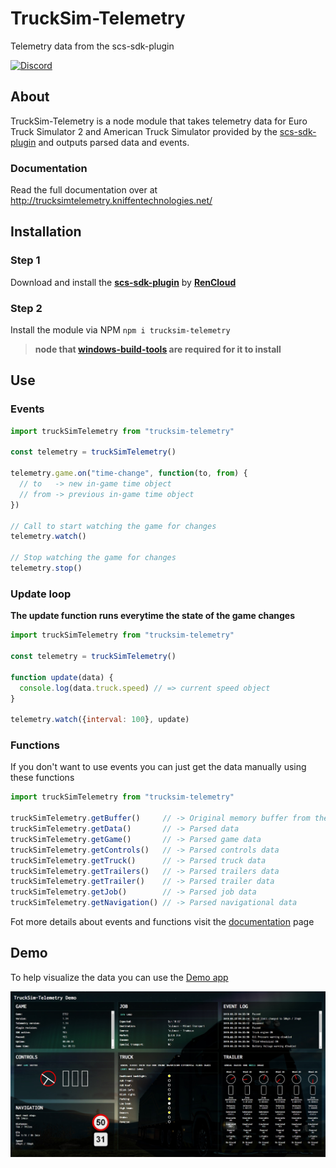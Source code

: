 # TruckSim-Telemetry
Telemetry data from the scs-sdk-plugin

[![Discord](https://img.shields.io/discord/125702694538051584.svg?label=&logo=discord&logoColor=ffffff&color=7389D8&labelColor=6A7EC2)](https://discord.gg/S6NRp5P)

## About
TruckSim-Telemetry is a node module that takes telemetry data for Euro Truck Simulator 2 and American Truck Simulator provided by the [scs-sdk-plugin](https://github.com/RenCloud/scs-sdk-plugin) and outputs parsed data and events.

### Documentation
Read the full documentation over at http://trucksimtelemetry.kniffentechnologies.net/

## Installation

### Step 1
Download and install the **[scs-sdk-plugin](https://github.com/RenCloud/scs-sdk-plugin)** by **[RenCloud](https://github.com/RenCloud)**

### Step 2
Install the module via NPM
`npm i trucksim-telemetry`

> **node that [windows-build-tools](https://github.com/felixrieseberg/windows-build-tools) are required for it to install**

## Use

### Events
```javascript
import truckSimTelemetry from "trucksim-telemetry"

const telemetry = truckSimTelemetry()

telemetry.game.on("time-change", function(to, from) {
  // to   -> new in-game time object
  // from -> previous in-game time object
})

// Call to start watching the game for changes
telemetry.watch()

// Stop watching the game for changes
telemetry.stop()
```

### Update loop
**The update function runs everytime the state of the game changes**

```javascript
import truckSimTelemetry from "trucksim-telemetry"

const telemetry = truckSimTelemetry()

function update(data) {
  console.log(data.truck.speed) // => current speed object
}

telemetry.watch({interval: 100}, update)
```

### Functions
If you don't want to use events you can just get the data manually using these functions
```javascript
import truckSimTelemetry from "trucksim-telemetry"

truckSimTelemetry.getBuffer()     // -> Original memory buffer from the plugin
truckSimTelemetry.getData()       // -> Parsed data
truckSimTelemetry.getGame()       // -> Parsed game data
truckSimTelemetry.getControls()   // -> Parsed controls data
truckSimTelemetry.getTruck()      // -> Parsed truck data
truckSimTelemetry.getTrailers()   // -> Parsed trailers data
truckSimTelemetry.getTrailer()    // -> Parsed trailer data
truckSimTelemetry.getJob()        // -> Parsed job data
truckSimTelemetry.getNavigation() // -> Parsed navigational data
```
Fot more details about events and functions visit the [documentation](http://trucksimtelemetry.kniffentechnologies.net/) page

## Demo
To help visualize the data you can use the [Demo app](https://github.com/kniffen/TruckSim-Telemetry-Demo)

![demo screenshot](https://raw.githubusercontent.com/kniffen/TruckSim-Telemetry-Demo/master/screenshot.jpg)
